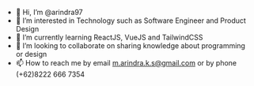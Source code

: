 - 👋 Hi, I’m @arindra97
- 👀 I’m interested in Technology such as Software Engineer and Product Design
- 🌱 I’m currently learning ReactJS, VueJS and TailwindCSS
- 💞️ I’m looking to collaborate on sharing knowledge about programming or design
- 📫 How to reach me by email m.arindra.k.s@gmail.com or by phone (+62)8222 666 7354

<!---
arindra97/arindra97 is a ✨ special ✨ repository because its `README.md` (this file) appears on your GitHub profile.
You can click the Preview link to take a look at your changes.
--->
